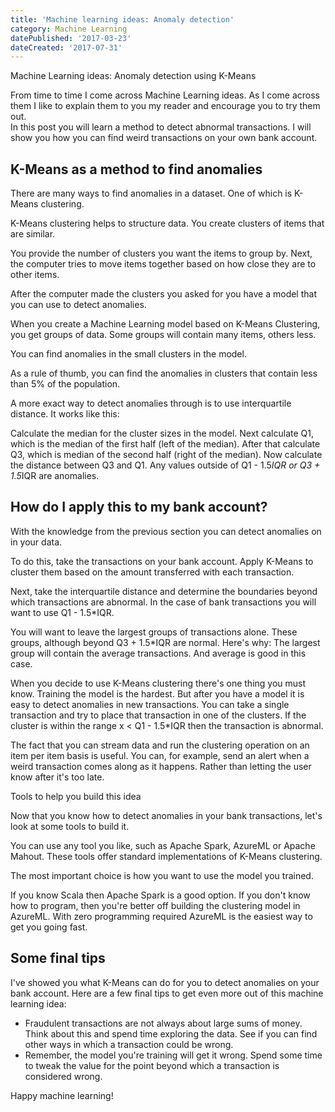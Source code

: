 ```yaml
---
title: 'Machine learning ideas: Anomaly detection'
category: Machine Learning
datePublished: '2017-03-23'
dateCreated: '2017-07-31'
---
```

<!--kg-card-begin: markdown--><p>Machine Learning ideas: Anomaly detection using K-Means</p>
<p>From time to time I come across Machine Learning ideas.  As I come across them I like to explain them to you my reader and encourage you to try them out.<br>
In this post you will learn a method to detect abnormal transactions. I will show you how you can find weird transactions on your own bank account.</p>
<!-- more -->
<h2 id="kmeansasamethodtofindanomalies">K-Means as a method to find anomalies</h2>
<p>There are many ways to find anomalies in a dataset. One of which is K-Means clustering.</p>
<p>K-Means clustering helps to structure data. You create clusters of items that are similar.</p>
<p>You provide the number of clusters you want the items to group by. Next, the computer tries to move items together based on how close they are to other items.</p>
<p>After the computer made the clusters you asked for you have a model that you can use to detect anomalies.</p>
<p>When you create a Machine Learning model based on K-Means Clustering, you get groups of data. Some groups will contain many items, others less.</p>
<p>You can find anomalies in the small clusters in the model.</p>
<p>As a rule of thumb, you can find the anomalies in clusters that contain less than 5% of the population.</p>
<p>A more exact way to detect anomalies through is to use interquartile distance. It works like this:</p>
<p>Calculate the median for the cluster sizes in the model. Next calculate Q1, which is the median of the first half (left of the median). After that calculate Q3, which is median of the second half (right of the median). Now calculate the distance between Q3 and Q1. Any values outside of Q1 - 1.5<em>IQR or Q3 + 1.5</em>IQR are anomalies.</p>
<h2 id="howdoiapplythistomybankaccount">How do I apply this to my bank account?</h2>
<p>With the knowledge from the previous section you can detect anomalies on in your data.</p>
<p>To do this, take the transactions on your bank account. Apply K-Means to cluster them based on the amount transferred with each transaction.</p>
<p>Next, take the interquartile distance and determine the boundaries beyond which transactions are abnormal. In the case of bank transactions you will want to use Q1 - 1.5*IQR.</p>
<p>You will want to leave the largest groups of transactions alone. These groups, although beyond Q3 + 1.5*IQR are normal. Here's why: The largest group will contain the average transactions. And average is good in this case.</p>
<p>When you decide to use K-Means clustering there's one thing you must know. Training the model is the hardest. But after you have a model it is easy to detect anomalies in new transactions. You can take a single transaction and try to place that transaction in one of the clusters. If the cluster is within the range x &lt; Q1 - 1.5*IQR then the transaction is abnormal.</p>
<p>The fact that you can stream data and run the clustering operation on an item per item basis is useful. You can, for example, send an alert when a weird transaction comes along as it happens. Rather than letting the user know after it's too late.</p>
<p>Tools to help you build this idea</p>
<p>Now that you know how to detect anomalies in your bank transactions, let's look at some tools to build it.</p>
<p>You can use any tool you like, such as Apache Spark, AzureML or Apache Mahout. These tools offer standard implementations of K-Means clustering.</p>
<p>The most important choice is how you want to use the model you trained.</p>
<p>If you know Scala then Apache Spark is a good option. If you don't know how to program, then you're better off building the clustering model in AzureML. With zero programming required AzureML is the easiest way to get you going fast.</p>
<h2 id="somefinaltips">Some final tips</h2>
<p>I've showed you what K-Means can do for you to detect anomalies on your bank account. Here are a few final tips to get even more out of this machine learning idea:</p>
<ul>
<li>Fraudulent transactions are not always about large sums of money. Think about this and spend time exploring the data. See if you can find other ways in which a transaction could be wrong.</li>
<li>Remember, the model you're training will get it wrong. Spend some time to tweak the value for the point beyond which a transaction is considered wrong.</li>
</ul>
<p>Happy machine learning!</p>
<!--kg-card-end: markdown-->
